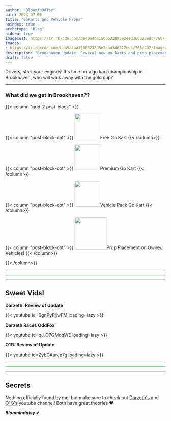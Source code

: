 ```yaml
---
author: "BloominDaisy"
date: 2024-07-08
title: "GoKarts and Vehicle Props"
noindex: true
archetype: "blog"
hidden: true
imagecust: https://tr.rbxcdn.com/ba49a4ba1506523895e2ead36d322edc/768/432/Image/Png
images:
- https://tr.rbxcdn.com/ba49a4ba1506523895e2ead36d322edc/768/432/Image/Png
description: "Brookhaven Update: Several new go karts and prop placement on owned vehicles"
draft: false
---
```


Drivers, start your engines! It's time for a go kart championship in Brookhaven, who will walk away with the gold cup?

---

### What did we get in Brookhaven??

{{< column "grid-2 post-block" >}}

{{< column "post-block-dot" >}}
<img src="/images/blog/free-gokart.png" loading="lazy" style="width: 80px; height: 80px;">Free Go Kart
{{< /column>}}

{{< column "post-block-dot" >}}
<img src="/images/blog/premium-gokart.png" loading="lazy" style="width: 80px; height: 80px;">Premium Go Kart
{{< /column>}}

{{< column "post-block-dot" >}}
<img src="/images/blog/vehicle-pack-gokart.png" loading="lazy" style="width: 80px; height: 80px;">Vehicle Pack Go Kart
{{< /column>}}

{{< column "post-block-dot" >}}
<img src="/images/blog/vehicle-props.png" loading="lazy" style="width: auto; height: 100px;">Prop Placement on Owned Vehicles!
{{< /column>}}


{{< /column>}}

---

<hr style="background-color: #28b44c" size=8 class="post-block">

---

## Sweet Vids!

<div class="grid-2 post-vid-dot">

**Darzeth: Review of Update** <div class="grid-1">{{< youtube id=0gnPyPjjwFM loading=lazy >}}</div>


**Darzeth Races OddFox** <div class="grid-1">{{< youtube id=qJ_O7GMoqWE loading=lazy >}}</div>


**O1G: Review of Update** <div class="grid-1">{{< youtube id=ZybGAurJp7g loading=lazy >}}</div>
</div>

---

<hr style="background-color: #28b44c" size=8 class="post-block">

---

## Secrets

Nothing officially found by me, but make sure to check out [Darzeth's](https://www.youtube.com/@XdarzethX) and [O1G's](https://www.youtube.com/@Only1Gam3r) youtube channel! Both have great theories :heart:

_**Bloomindaisy**_ <span class="nowrap"><span class="emojify">💕</span>